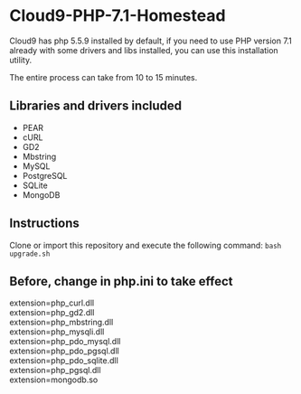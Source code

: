 # Cloud9-PHP-7.1-Homestead

Cloud9 has php 5.5.9 installed by default, if you need to use PHP version 7.1 already with some drivers and libs installed, you can use this installation utility.

The entire process can take from 10 to 15 minutes.

## Libraries and drivers included

- PEAR
- cURL
- GD2
- Mbstring
- MySQL
- PostgreSQL
- SQLite
- MongoDB

## Instructions
Clone or import this repository and execute the following command: `bash upgrade.sh`

## Before, change in php.ini to take effect

extension=php_curl.dll  
extension=php_gd2.dll  
extension=php_mbstring.dll  
extension=php_mysqli.dll  
extension=php_pdo_mysql.dll  
extension=php_pdo_pgsql.dll  
extension=php_pdo_sqlite.dll  
extension=php_pgsql.dll  
extension=mongodb.so  
